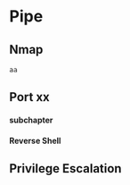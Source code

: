 # Pipe

## Nmap
````
aa
````

## Port xx
#### subchapter



#### Reverse Shell




## Privilege Escalation

